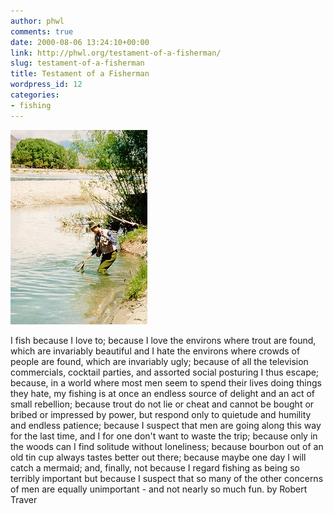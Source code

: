 ```yaml
---
author: phwl
comments: true
date: 2000-08-06 13:24:10+00:00
link: http://phwl.org/testament-of-a-fisherman/
slug: testament-of-a-fisherman
title: Testament of a Fisherman
wordpress_id: 12
categories:
- fishing
---
```


[![pltrout2](/assets/images/2000/08/pltrout2.jpg)](/assets/images/2000/08/pltrout2.jpg)

I fish because I love to; because I love the environs where trout are found, which are invariably beautiful and I hate the environs where crowds of people are found, which are invariably ugly; because of all the television commercials, cocktail parties, and assorted social posturing I thus escape; because, in a world where most men seem to spend their lives doing things they hate, my fishing is at once an endless source of delight and an act of small rebellion; because trout do not lie or cheat and cannot be bought or bribed or impressed by power, but respond only to quietude and humility and endless patience; because I suspect that men are going along this way for the last time, and I for one don't want to waste the trip; because only in the woods can I find solitude without loneliness; because bourbon out of an old tin cup always tastes better out there; because maybe one day I will catch a mermaid; and, finally, not because I regard fishing as being so terribly important but because I suspect that so many of the other concerns of men are equally unimportant - and not nearly so much fun.
by Robert Traver
